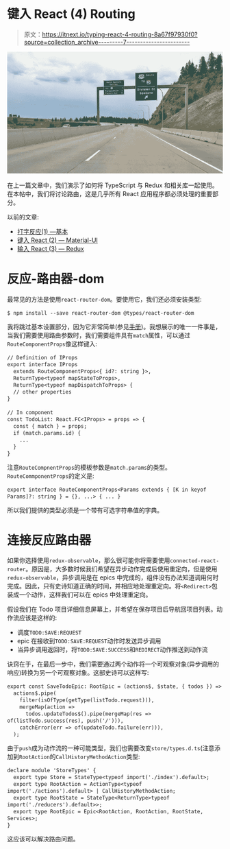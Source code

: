# 键入 React (4) Routing

> 原文：<https://itnext.io/typing-react-4-routing-8a67f97930f0?source=collection_archive---------7----------------------->

![](img/7526fbe1daf91a77249f71c371f415c0.png)

在上一篇文章中，我们演示了如何将 TypeScript 与 Redux 和相关库一起使用。在本帖中，我们将讨论路由，这是几乎所有 React 应用程序都必须处理的重要部分。

以前的文章:

*   [打字反应(1) —基本](/typing-react-1-basic-488f661149f6?source=your_stories_page---------------------------)
*   [键入 React (2) — Material-UI](/typing-react-2-material-ui-9e95a4aec6bc?source=your_stories_page---------------------------)
*   [输入 React (3) — Redux](/typing-react-3-redux-84e73e41db7f)

# 反应-路由器-dom

最常见的方法是使用`react-router-dom`。要使用它，我们还必须安装类型:

```
$ npm install --save react-router-dom @types/react-router-dom
```

我将跳过基本设置部分，因为它非常简单(参见[手册](https://reacttraining.com/react-router/web/guides/quick-start))。我想展示的唯一一件事是，当我们需要使用路由参数时，我们需要组件具有`match`属性，可以通过`RouteComponentProps`像这样键入:

```
// Definition of IProps
export interface IProps
  extends RouteComponentProps<{ id?: string }>,
  ReturnType<typeof mapStateToProps>,
  ReturnType<typeof mapDispatchToProps> {
  // other properties
}

// In component
const TodoList: React.FC<IProps> = props => {
  const { match } = props;
  if (match.params.id) {
    ...
  }
}
```

注意`RouteCompnentProps`的模板参数是`match.params`的类型。`RouteCommponentProps`的定义是:

```
export interface RouteComponentProps<Params extends { [K in keyof Params]?: string } = {}, ...> { ... }
```

所以我们提供的类型必须是一个带有可选字符串值的字典。

# 连接反应路由器

如果你选择使用`redux-observable`，那么很可能你将需要使用`connected-react-router`。原因是，大多数时候我们希望在异步动作完成后使用重定向，但是使用`redux-observable`，异步调用是在 epics 中完成的，组件没有办法知道调用何时完成。因此，只有史诗知道正确的时间，并相应地处理重定向。将`<Redirect>`包装成一个动作，这样我们可以在 epics 中处理重定向。

假设我们在 Todo 项目详细信息屏幕上，并希望在保存项目后导航回项目列表。动作流应该是这样的:

*   调度`TODO:SAVE:REQUEST`
*   epic 在接收到`TODO:SAVE:REQUEST`动作时发送异步调用
*   当异步调用返回时，将`TODO:SAVE:SUCCESS`和`REDIRECT`动作推送到动作流

诀窍在于，在最后一步中，我们需要通过两个动作将一个可观察对象(异步调用的响应)转换为另一个可观察对象。这部史诗可以这样写:

```
export const SaveTodoEpic: RootEpic = (actions$, $state, { todos }) =>
  actions$.pipe(
    filter(isOfType(getType(listTodo.request))),
    mergeMap(action =>
      todos.updateTodos$().pipe(mergeMap(res => of(listTodo.success(res), push('/'))),
    catchError(err => of(updateTodo.failure(err))),
  );
```

由于`push`成为动作流的一种可能类型，我们也需要改变`store/types.d.ts`(注意添加到`RootAction`的`CallHistoryMethodAction`类型:

```
declare module 'StoreTypes' {
  export type Store = StateType<typeof import('./index').default>;
  export type RootAction = ActionType<typeof import('./actions').default> | CallHistoryMethodAction;
  export type RootState = StateType<ReturnType>typeof import('./reducers').default>>;
  export type RootEpic = Epic<RootAction, RootAction, RootState, Services>;
}
```

这应该可以解决路由问题。
